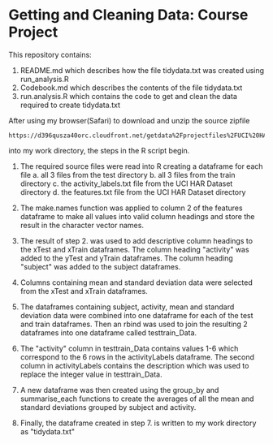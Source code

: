 Getting and Cleaning Data: Course Project
=========================================

This repository contains:
  1.  README.md which describes how the file tidydata.txt was created using run_analysis.R
  2.  Codebook.md which describes the contents of the file tidydata.txt
  3.  run.analysis.R which contains the code to get and clean the data required to create tidydata.txt
  
After using my browser(Safari) to download and unzip the source zipfile 

    https://d396qusza40orc.cloudfront.net/getdata%2Fprojectfiles%2FUCI%20HAR%20Dataset.zip 

into my work directory, the steps in the R script begin.

1.  The required source files were read into R creating a dataframe for each file
      a.  all 3 files from the test directory
      b.  all 3 files from the train directory
      c.  the activity_labels.txt file from the UCI HAR Dataset directory
      d.  the features.txt file from the UCI HAR Dataset directory

2.  The make.names function was applied to column 2 of the features dataframe to make all values into valid column headings and store the result in the character vector names.
3.  The result of step 2. was used to add descriptive column headings to the xTest and xTrain dataframes.  The column heading "activity" was added to the yTest and yTrain dataframes.  The column heading "subject" was added to the subject dataframes.
4.  Columns containing mean and standard deviation data were selected from the xTest and xTrain dataframes.
5.  The dataframes containing subject, activity, mean and standard deviation data were combined into one dataframe for each of the test and train dataframes.  Then an rbind was used to join the resulting 2 dataframes into one dataframe called testtrain_Data.
6.  The "activity" column in testtrain_Data contains values 1-6 which correspond to the 6 rows in the activityLabels dataframe. The second column in activityLabels contains the description which was used to replace the integer value in testtrain_Data.
7.  A new dataframe was then created using the group_by and summarise_each functions to create the averages of all the mean and standard deviations grouped by subject and activity.
8.  Finally, the dataframe created in step 7. is written to my work directory as "tidydata.txt"
